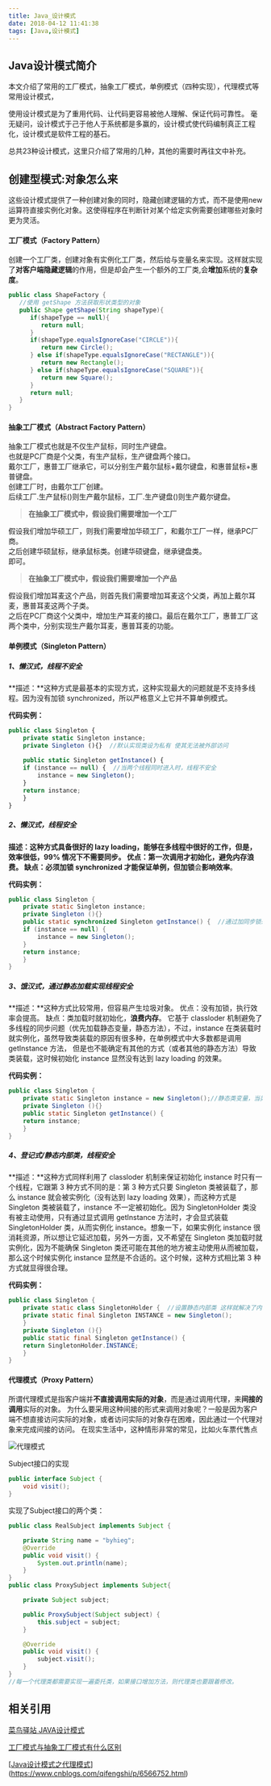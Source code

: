 ```yaml
---
title: Java_设计模式
date: 2018-04-12 11:41:38
tags: [Java,设计模式]
---
```


## Java设计模式简介

本文介绍了常用的工厂模式，抽象工厂模式，单例模式（四种实现），代理模式等常用设计模式，

使用设计模式是为了重用代码、让代码更容易被他人理解、保证代码可靠性。 毫无疑问，设计模式于己于他人于系统都是多赢的，设计模式使代码编制真正工程化，设计模式是软件工程的基石。

总共23种设计模式，这里只介绍了常用的几种，其他的需要时再往文中补充。

<!--more-->

## 创建型模式:对象怎么来

​	这些设计模式提供了一种创建对象的同时，隐藏创建逻辑的方式，而不是使用new运算符直接实例化对象。这使得程序在判断针对某个给定实例需要创建哪些对象时更为灵活。

#### 工厂模式（Factory Pattern）

​	创建一个工厂类，创建对象有实例化工厂类，然后给与变量名来实现。这样就实现了**对客户端隐藏逻辑**的作用，但是却会产生一个额外的工厂类,会**增加**系统的**复杂度**。

~~~java
public class ShapeFactory {
   //使用 getShape 方法获取形状类型的对象
   public Shape getShape(String shapeType){
      if(shapeType == null){
         return null;
      }        
      if(shapeType.equalsIgnoreCase("CIRCLE")){
         return new Circle();
      } else if(shapeType.equalsIgnoreCase("RECTANGLE")){
         return new Rectangle();
      } else if(shapeType.equalsIgnoreCase("SQUARE")){
         return new Square();
      }
      return null;
   }
}
~~~

#### 抽象工厂模式（Abstract Factory Pattern）

抽象工厂模式也就是不仅生产鼠标，同时生产键盘。  
也就是PC厂商是个父类，有生产鼠标，生产键盘两个接口。  
戴尔工厂，惠普工厂继承它，可以分别生产戴尔鼠标+戴尔键盘，和惠普鼠标+惠普键盘。  
创建工厂时，由戴尔工厂创建。  
后续工厂.生产鼠标()则生产戴尔鼠标，工厂.生产键盘()则生产戴尔键盘。 

> **在抽象工厂模式中，假设我们需要增加一个工厂**

假设我们增加华硕工厂，则我们需要增加华硕工厂，和戴尔工厂一样，继承PC厂商。  
之后创建华硕鼠标，继承鼠标类。创建华硕键盘，继承键盘类。  
即可。

> **在抽象工厂模式中，假设我们需要增加一个产品**

假设我们增加耳麦这个产品，则首先我们需要增加耳麦这个父类，再加上戴尔耳麦，惠普耳麦这两个子类。  
之后在PC厂商这个父类中，增加生产耳麦的接口。最后在戴尔工厂，惠普工厂这两个类中，分别实现生产戴尔耳麦，惠普耳麦的功能。    

#### 单例模式（Singleton Pattern）

##### 1、懒汉式，线程不安全

**描述：**这种方式是最基本的实现方式，这种实现最大的问题就是不支持多线程。因为没有加锁 synchronized，所以严格意义上它并不算单例模式。

**代码实例：**

```javascript
public class Singleton {  
    private static Singleton instance;  
    private Singleton (){}  //默认实现类设为私有 使其无法被外部访问
  
    public static Singleton getInstance() {  
    if (instance == null) {  //当两个线程同时进入时，线程不安全
        instance = new Singleton();  
    }  
    return instance;  
    }  
}  
```

##### 2、懒汉式，线程安全

**描述：**这种方式具备很好的 lazy loading，能够在多线程中很好的工作，但是，效率很低，99% 情况下不需要同步。
优点：第一次调用才初始化，避免内存浪费。
缺点：必须加锁 synchronized 才能保证单例，但**加锁**会**影响效率**。

**代码实例：**

```java
public class Singleton {  
    private static Singleton instance;  
    private Singleton (){}  
    public static synchronized Singleton getInstance() {  //通过加同步锁来实现线程安全
    if (instance == null) {  
        instance = new Singleton();  
    }  
    return instance;  
    }  
} 
```

##### 3、饿汉式，通过静态加载实现线程安全

**描述：**这种方式比较常用，但容易产生垃圾对象。
优点：没有加锁，执行效率会提高。
缺点：类加载时就初始化，**浪费内存**。
它基于 classloder 机制避免了多线程的同步问题（优先加载静态变量，静态方法），不过，instance 在类装载时就实例化，虽然导致类装载的原因有很多种，在单例模式中大多数都是调用 getInstance 方法， 但是也不能确定有其他的方式（或者其他的静态方法）导致类装载，这时候初始化 instance 显然没有达到 lazy loading 的效果。

**代码实例：**

```java
public class Singleton {  
    private static Singleton instance = new Singleton();//静态类变量，当类被加载时，优先加载静态变量和静态方法  
    private Singleton (){}  
    public static Singleton getInstance() {  
    return instance;  
    }  
}  
```

##### 4、登记式/静态内部类，线程安全

**描述：**这种方式同样利用了 classloder 机制来保证初始化 instance 时只有一个线程，它跟第 3 种方式不同的是：第 3 种方式只要 Singleton 类被装载了，那么 instance 就会被实例化（没有达到 lazy loading 效果），而这种方式是 Singleton 类被装载了，instance 不一定被初始化。因为 SingletonHolder 类没有被主动使用，只有通过显式调用 getInstance 方法时，才会显式装载 SingletonHolder 类，从而实例化 instance。想象一下，如果实例化 instance 很消耗资源，所以想让它延迟加载，另外一方面，又不希望在 Singleton 类加载时就实例化，因为不能确保 Singleton 类还可能在其他的地方被主动使用从而被加载，那么这个时候实例化 instance 显然是不合适的。这个时候，这种方式相比第 3 种方式就显得很合理。

**代码实例：**

```java
public class Singleton {  
    private static class SingletonHolder {  //设置静态内部类 这样就解决了内存浪费的问题
    private static final Singleton INSTANCE = new Singleton();  
    }  
    private Singleton (){}  
    public static final Singleton getInstance() {  
    return SingletonHolder.INSTANCE;  
    }  
}   
```

#### 代理模式（Proxy Pattern）

所谓代理模式是指客户端并**不直接调用实际的对象**，而是通过调用代理，来**间接的调用**实际的对象。
为什么要采用这种间接的形式来调用对象呢？一般是因为客户端不想直接访问实际的对象，或者访问实际的对象存在困难，因此通过一个代理对象来完成间接的访问。
在现实生活中，这种情形非常的常见，比如火车票代售点

![代理模式](Java_设计模式/代理模式.jpg)

Subject接口的实现

```java
public interface Subject {
    void visit();
}
```

实现了Subject接口的两个类：

```java
public class RealSubject implements Subject {

    private String name = "byhieg";
    @Override
    public void visit() {
        System.out.println(name);
    }
}
public class ProxySubject implements Subject{

    private Subject subject;

    public ProxySubject(Subject subject) {
        this.subject = subject;
    }

    @Override
    public void visit() {
        subject.visit();
    }
}
//每一个代理类都需要实现一遍委托类，如果接口增加方法，则代理类也要跟着修改。
```

## 相关引用

[菜鸟驿站 JAVA设计模式](http://www.runoob.com/design-pattern/design-pattern-intro.html)

[工厂模式与抽象工厂模式有什么区别](https://www.zhihu.com/question/20367734)

[[Java设计模式之代理模式](http://www.cnblogs.com/qifengshi/p/6566752.html)](https://www.cnblogs.com/qifengshi/p/6566752.html)